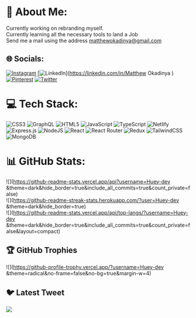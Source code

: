 # 💫 About Me:
Currently working on rebranding myself.<br>Currently learning all the necessary tools to land a Job <br>Send me a mail using the address matthewokadinya@gmail.com


## 🌐 Socials:
[![Instagram](https://img.shields.io/badge/Instagram-%23E4405F.svg?logo=Instagram&logoColor=white)](https://instagram.com/Theezeuss ) [![LinkedIn](https://img.shields.io/badge/LinkedIn-%230077B5.svg?logo=linkedin&logoColor=white)](https://linkedin.com/in/Matthew Okadinya ) [![Pinterest](https://img.shields.io/badge/Pinterest-%23E60023.svg?logo=Pinterest&logoColor=white)](https://pinterest.com/Zeus_ss) [![Twitter](https://img.shields.io/badge/Twitter-%231DA1F2.svg?logo=Twitter&logoColor=white)](https://twitter.com/Theezeuss ) 

# 💻 Tech Stack:
![CSS3](https://img.shields.io/badge/css3-%231572B6.svg?style=for-the-badge&logo=css3&logoColor=white) ![GraphQL](https://img.shields.io/badge/-GraphQL-E10098?style=for-the-badge&logo=graphql&logoColor=white) ![HTML5](https://img.shields.io/badge/html5-%23E34F26.svg?style=for-the-badge&logo=html5&logoColor=white) ![JavaScript](https://img.shields.io/badge/javascript-%23323330.svg?style=for-the-badge&logo=javascript&logoColor=%23F7DF1E) ![TypeScript](https://img.shields.io/badge/typescript-%23007ACC.svg?style=for-the-badge&logo=typescript&logoColor=white) ![Netlify](https://img.shields.io/badge/netlify-%23000000.svg?style=for-the-badge&logo=netlify&logoColor=#00C7B7) ![Express.js](https://img.shields.io/badge/express.js-%23404d59.svg?style=for-the-badge&logo=express&logoColor=%2361DAFB) ![NodeJS](https://img.shields.io/badge/node.js-6DA55F?style=for-the-badge&logo=node.js&logoColor=white) ![React](https://img.shields.io/badge/react-%2320232a.svg?style=for-the-badge&logo=react&logoColor=%2361DAFB) ![React Router](https://img.shields.io/badge/React_Router-CA4245?style=for-the-badge&logo=react-router&logoColor=white) ![Redux](https://img.shields.io/badge/redux-%23593d88.svg?style=for-the-badge&logo=redux&logoColor=white) ![TailwindCSS](https://img.shields.io/badge/tailwindcss-%2338B2AC.svg?style=for-the-badge&logo=tailwind-css&logoColor=white) ![MongoDB](https://img.shields.io/badge/MongoDB-%234ea94b.svg?style=for-the-badge&logo=mongodb&logoColor=white)
# 📊 GitHub Stats:
![](https://github-readme-stats.vercel.app/api?username=Huey-dev &theme=dark&hide_border=true&include_all_commits=true&count_private=false)<br/>
![](https://github-readme-streak-stats.herokuapp.com/?user=Huey-dev &theme=dark&hide_border=true)<br/>
![](https://github-readme-stats.vercel.app/api/top-langs/?username=Huey-dev &theme=dark&hide_border=true&include_all_commits=true&count_private=false&layout=compact)

## 🏆 GitHub Trophies
![](https://github-profile-trophy.vercel.app/?username=Huey-dev &theme=radical&no-frame=false&no-bg=true&margin-w=4)

## 🐦 Latest Tweet
[![](https://gtce.itsvg.in/api?username=Theezeuss )](https://github.com/VishwaGauravIn/github-twitter-card-embed)

<!-- Proudly created with GPRM ( https://gprm.itsvg.in ) -->
